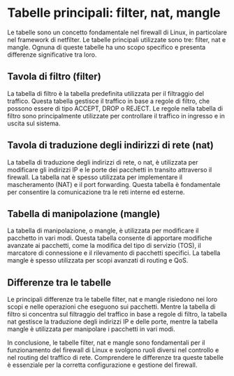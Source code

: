 # Tabelle principali: filter, nat, mangle

Le tabelle sono un concetto fondamentale nel firewall di Linux, in particolare nel framework di netfilter. Le tabelle principali utilizzate sono tre: filter, nat e mangle. Ognuna di queste tabelle ha uno scopo specifico e presenta differenze significative tra loro.

## Tavola di filtro (filter)

La tabella di filtro è la tabella predefinita utilizzata per il filtraggio del traffico. Questa tabella gestisce il traffico in base a regole di filtro, che possono essere di tipo ACCEPT, DROP o REJECT. Le regole nella tabella di filtro sono principalmente utilizzate per controllare il traffico in ingresso e in uscita sul sistema.

## Tavola di traduzione degli indirizzi di rete (nat)

La tabella di traduzione degli indirizzi di rete, o nat, è utilizzata per modificare gli indirizzi IP e le porte dei pacchetti in transito attraverso il firewall. La tabella nat è spesso utilizzata per implementare il mascheramento (NAT) e il port forwarding. Questa tabella è fondamentale per consentire la comunicazione tra le reti interne ed esterne.

## Tabella di manipolazione (mangle)

La tabella di manipolazione, o mangle, è utilizzata per modificare il pacchetto in vari modi. Questa tabella consente di apportare modifiche avanzate ai pacchetti, come la modifica del tipo di servizio (TOS), il marcatore di connessione e il rilevamento di pacchetti specifici. La tabella mangle è spesso utilizzata per scopi avanzati di routing e QoS.

## Differenze tra le tabelle

Le principali differenze tra le tabelle filter, nat e mangle risiedono nei loro scopi e nelle operazioni che eseguono sui pacchetti. Mentre la tabella di filtro si concentra sul filtraggio del traffico in base a regole di filtro, la tabella nat gestisce la traduzione degli indirizzi IP e delle porte, mentre la tabella mangle è utilizzata per manipolare i pacchetti in vari modi.

In conclusione, le tabelle filter, nat e mangle sono fondamentali per il funzionamento del firewall di Linux e svolgono ruoli diversi nel controllo e nel routing del traffico di rete. Comprendere le differenze tra queste tabelle è essenziale per la corretta configurazione e gestione del firewall.